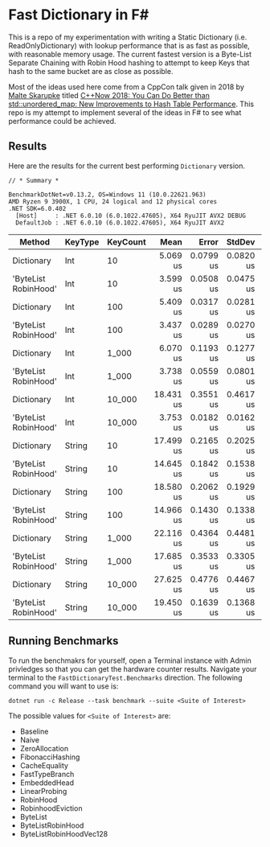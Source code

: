 # Fast Dictionary in F#

This is a repo of my experimentation with writing a Static Dictionary (i.e. ReadOnlyDictionary) with lookup performance that is as fast as possible, with reasonable memory usage. The current fastest version is a Byte-List Separate Chaining with Robin Hood hashing to attempt to keep Keys that hash to the same bucket are as close as possible.

Most of the ideas used here come from a CppCon talk given in 2018 by [Malte Skarupke](https://probablydance.com/) titled [C++Now 2018: You Can Do Better than std::unordered_map: New Improvements to Hash Table Performance](https://www.youtube.com/watch?v=M2fKMP47slQ&t=136s). This repo is my attempt to implement several of the ideas in F# to see what performance could be achieved.

## Results

Here are the results for the current best performing `Dictionary` version.

```
// * Summary *

BenchmarkDotNet=v0.13.2, OS=Windows 11 (10.0.22621.963)
AMD Ryzen 9 3900X, 1 CPU, 24 logical and 12 physical cores
.NET SDK=6.0.402
  [Host]     : .NET 6.0.10 (6.0.1022.47605), X64 RyuJIT AVX2 DEBUG
  DefaultJob : .NET 6.0.10 (6.0.1022.47605), X64 RyuJIT AVX2
```

|               Method | KeyType | KeyCount |      Mean |     Error |    StdDev | BranchInstructions/Op | BranchMispredictions/Op | CacheMisses/Op | Allocated |
|--------------------- |-------- |--------- |----------:|----------:|----------:|----------------------:|------------------------:|---------------:|----------:|
|           Dictionary |     Int |       10 |  5.069 us | 0.0799 us | 0.0820 us |                11,898 |                      51 |              5 |         - |
| 'ByteList RobinHood' |     Int |       10 |  3.599 us | 0.0508 us | 0.0475 us |                 8,548 |                      11 |              6 |         - |
|           Dictionary |     Int |      100 |  5.409 us | 0.0317 us | 0.0281 us |                12,290 |                      37 |              5 |         - |
| 'ByteList RobinHood' |     Int |      100 |  3.437 us | 0.0289 us | 0.0270 us |                 7,721 |                      42 |              5 |         - |
|           Dictionary |     Int |    1_000 |  6.070 us | 0.1193 us | 0.1277 us |                12,270 |                      29 |             13 |         - |
| 'ByteList RobinHood' |     Int |    1_000 |  3.738 us | 0.0559 us | 0.0801 us |                 8,068 |                      26 |             12 |         - |
|           Dictionary |     Int |   10_000 | 18.431 us | 0.3551 us | 0.4617 us |                12,569 |                      46 |          2,014 |         - |
| 'ByteList RobinHood' |     Int |   10_000 |  3.753 us | 0.0182 us | 0.0162 us |                 7,999 |                      22 |              7 |         - |
|           Dictionary |  String |       10 | 17.499 us | 0.2165 us | 0.2025 us |                36,514 |                     533 |             19 |         - |
| 'ByteList RobinHood' |  String |       10 | 14.645 us | 0.1842 us | 0.1538 us |                27,544 |                     362 |             22 |         - |
|           Dictionary |  String |      100 | 18.580 us | 0.2062 us | 0.1929 us |                36,878 |                     595 |             21 |         - |
| 'ByteList RobinHood' |  String |      100 | 14.966 us | 0.1430 us | 0.1338 us |                27,379 |                     389 |             19 |         - |
|           Dictionary |  String |    1_000 | 22.116 us | 0.4364 us | 0.4481 us |                36,972 |                     602 |          1,211 |         - |
| 'ByteList RobinHood' |  String |    1_000 | 17.685 us | 0.3533 us | 0.3305 us |                27,771 |                     407 |            488 |         - |
|           Dictionary |  String |   10_000 | 27.625 us | 0.4776 us | 0.4467 us |                37,149 |                     610 |          2,228 |         - |
| 'ByteList RobinHood' |  String |   10_000 | 19.450 us | 0.1639 us | 0.1368 us |                27,934 |                     409 |            692 |         - |

## Running Benchmarks

To run the benchmakrs for yourself, open a Terminal instance with Admin privledges so that you can get the hardware counter results. Navigate your terminal to the `FastDictionaryTest.Benchmarks` direction. The following command you will want to use is:

```
dotnet run -c Release --task benchmark --suite <Suite of Interest>
```

The possible values for `<Suite of Interest>` are:
- Baseline
- Naive
- ZeroAllocation
- FibonacciHashing
- CacheEquality
- FastTypeBranch
- EmbeddedHead
- LinearProbing
- RobinHood
- RobinhoodEviction
- ByteList
- ByteListRobinHood
- ByteListRobinHoodVec128